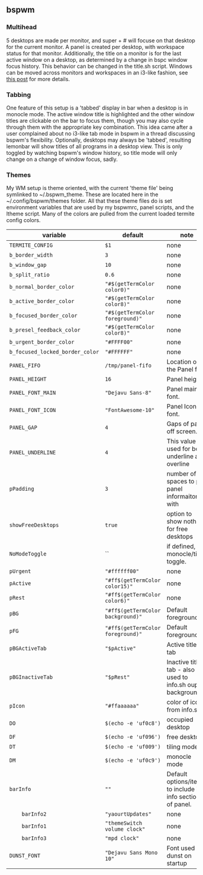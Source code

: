 ## bspwm

### Multihead
5 desktops are made per monitor, and super + # will focuse on that desktop for the current monitor. A panel is created per desktop, with workspace status for that monitor. Additionally, the title on a monitor is for the last active window on a desktop, as determined by a change in bspc window focus history. This behavior can be changed in the title.sh script. Windows can be moved across monitors and workspaces in an i3-like fashion, see [this post](http://blog.neeasade.net/2015/04/28/BSPWM-Multihead.html) for more details.

### Tabbing
One feature of this setup is a 'tabbed' display in bar when a desktop is in monocle mode. The active window title is highlighted and the other window titles are clickable on the bar to focus them, though you may also cycle through them with the appropriate key combination. This idea came after a user complained about no i3-like tab mode in bspwm in a thread discussing bspwm's flexibility. Optionally, desktops may always be 'tabbed', resulting lemonbar will show titles of all programs in a desktop view. This is only toggled by watching bspwm's window history, so title mode will only change on a change of window focus, sadly.

### Themes
My WM setup is theme oriented, with the current 'theme file' being symlinked to ~/.bspwm_theme. These are located here in the ~/.config/bspwm/themes folder. All that these theme files do is set environment variables that are used by my bspwmrc, panel scripts, and the ltheme script. Many of the colors are pulled from the current loaded termite config colors. 


variable | default | note
----|----|-----
`TERMITE_CONFIG` | `$1` | none
`b_border_width` | `3` | none
`b_window_gap` | `10` | none
`b_split_ratio` | `0.6` | none
`b_normal_border_color` | `"#$(getTermColor color0)"` | none
`b_active_border_color` | `"#$(getTermColor color8)"` | none
`b_focused_border_color` | `"#$(getTermColor foreground)"` | none
`b_presel_feedback_color` | `"#$(getTermColor color8)"` | none
`b_urgent_border_color` | `"#FFFF00"` | none
`b_focused_locked_border_color` | `"#FFFFFF"` | none
`PANEL_FIFO` | `/tmp/panel-fifo` | Location of the Panel fifo
`PANEL_HEIGHT` | `16` | Panel height.
`PANEL_FONT_MAIN` | `"Dejavu Sans-8"` | Panel main font.
`PANEL_FONT_ICON` | `"FontAwesome-10"` | Panel Icon font.
`PANEL_GAP` | `4` | Gaps of panel off screen.
`PANEL_UNDERLINE` | `4` | This value is used for both underline and overline
`pPadding` | `3` | number of spaces to pad panel informaiton with
`showFreeDesktops` | `true` | option to show nothing for free desktops
`NoModeToggle` | `` | if defined, no monocle/tiling toggle.
`pUrgent` | `"#ffffff00"` | none
`pActive` | `"#ff$(getTermColor color15)"` | none
`pRest` | `"#ff$(getTermColor color6)"` | none
`pBG` | `"#ff$(getTermColor background)"   ` | Default foreground
`pFG` | `"#ff$(getTermColor foreground)"   ` | Default foreground
`pBGActiveTab` | `"$pActive"               ` | Active title tab
`pBGInactiveTab` | `"$pRest"               ` | Inactive title tab - also used to info.sh ouput background.
`pIcon` | `"#ffaaaaaa"                     ` | color of icons from info.sh
`DO` | `$(echo -e 'uf0c8') ` | occupied desktop
`DF` | `$(echo -e 'uf096') ` | free desktop
`DT` | `$(echo -e 'uf009') ` | tiling mode
`DM` | `$(echo -e 'uf0c9') ` | monocle mode
`barInfo` | `""` | Default options/items to include in info section of panel.
`    barInfo2` | `"yaourtUpdates"` | none
`    barInfo1` | `"themeSwitch volume clock"` | none
`    barInfo3` | `"mpd clock"` | none
`DUNST_FONT` | `"Dejavu Sans Mono 10"` | Font used by dunst on startup
